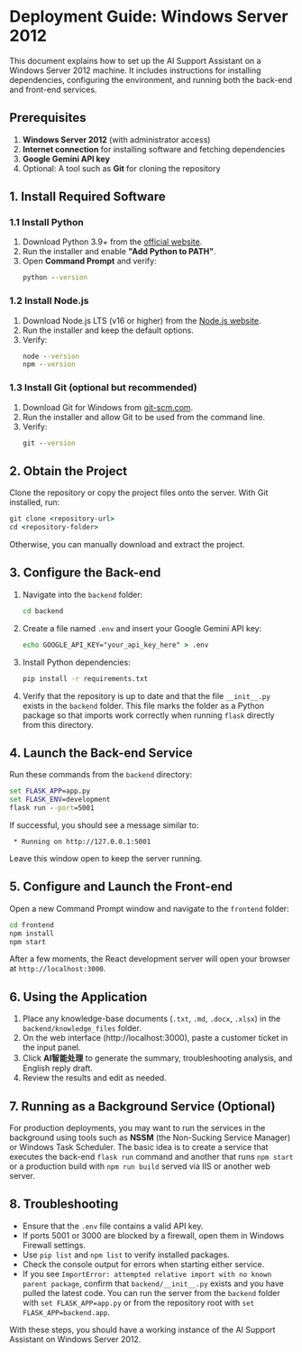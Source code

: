 # Deployment Guide: Windows Server 2012

This document explains how to set up the AI Support Assistant on a Windows Server 2012 machine. It includes instructions for installing dependencies, configuring the environment, and running both the back-end and front-end services.

## Prerequisites

1. **Windows Server 2012** (with administrator access)
2. **Internet connection** for installing software and fetching dependencies
3. **Google Gemini API key**
4. Optional: A tool such as **Git** for cloning the repository

## 1. Install Required Software

### 1.1 Install Python

1. Download Python 3.9+ from the [official website](https://www.python.org/downloads/windows/).
2. Run the installer and enable **"Add Python to PATH"**.
3. Open **Command Prompt** and verify:
   ```cmd
   python --version
   ```

### 1.2 Install Node.js

1. Download Node.js LTS (v16 or higher) from the [Node.js website](https://nodejs.org/).
2. Run the installer and keep the default options.
3. Verify:
   ```cmd
   node --version
   npm --version
   ```

### 1.3 Install Git (optional but recommended)

1. Download Git for Windows from [git-scm.com](https://git-scm.com/download/win).
2. Run the installer and allow Git to be used from the command line.
3. Verify:
   ```cmd
   git --version
   ```

## 2. Obtain the Project

Clone the repository or copy the project files onto the server. With Git installed, run:
```cmd
git clone <repository-url>
cd <repository-folder>
```
Otherwise, you can manually download and extract the project.

## 3. Configure the Back-end

1. Navigate into the `backend` folder:
   ```cmd
   cd backend
   ```
2. Create a file named `.env` and insert your Google Gemini API key:
   ```cmd
   echo GOOGLE_API_KEY="your_api_key_here" > .env
   ```
3. Install Python dependencies:
   ```cmd
   pip install -r requirements.txt
   ```

4. Verify that the repository is up to date and that the file `__init__.py`
   exists in the `backend` folder. This file marks the folder as a Python
   package so that imports work correctly when running `flask` directly from
   this directory.

## 4. Launch the Back-end Service

Run these commands from the `backend` directory:
```cmd
set FLASK_APP=app.py
set FLASK_ENV=development
flask run --port=5001
```
If successful, you should see a message similar to:
```
 * Running on http://127.0.0.1:5001
```
Leave this window open to keep the server running.

## 5. Configure and Launch the Front-end

Open a new Command Prompt window and navigate to the `frontend` folder:
```cmd
cd frontend
npm install
npm start
```
After a few moments, the React development server will open your browser at `http://localhost:3000`.

## 6. Using the Application

1. Place any knowledge-base documents (`.txt`, `.md`, `.docx`, `.xlsx`) in the `backend/knowledge_files` folder.
2. On the web interface (http://localhost:3000), paste a customer ticket in the input panel.
3. Click **AI智能处理** to generate the summary, troubleshooting analysis, and English reply draft.
4. Review the results and edit as needed.

## 7. Running as a Background Service (Optional)

For production deployments, you may want to run the services in the background using tools such as **NSSM** (the Non-Sucking Service Manager) or Windows Task Scheduler. The basic idea is to create a service that executes the back-end `flask run` command and another that runs `npm start` or a production build with `npm run build` served via IIS or another web server.

## 8. Troubleshooting

- Ensure that the `.env` file contains a valid API key.
- If ports 5001 or 3000 are blocked by a firewall, open them in Windows Firewall settings.
- Use `pip list` and `npm list` to verify installed packages.
- Check the console output for errors when starting either service.
- If you see `ImportError: attempted relative import with no known parent package`,
  confirm that `backend/__init__.py` exists and you have pulled the latest code.
  You can run the server from the `backend` folder with `set FLASK_APP=app.py`
  or from the repository root with `set FLASK_APP=backend.app`.

With these steps, you should have a working instance of the AI Support Assistant on Windows Server 2012.